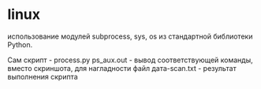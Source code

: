 # linux
использование модулей subprocess, sys, os из стандартной библиотеки Python.

Сам скрипт - process.py
ps_aux.out - вывод соответствующей команды, вместо скриншота, для нагладности
файл дата-scan.txt - результат выполнения скрипта
